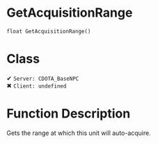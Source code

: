 # GetAcquisitionRange
```
float GetAcquisitionRange()
```
# Class
✔ `Server: CDOTA_BaseNPC`  
✖ `Client: undefined`  

# Function Description
Gets the range at which this unit will auto-acquire.

